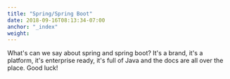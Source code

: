 ```yaml
---
title: "Spring/Spring Boot"
date: 2018-09-16T08:13:34-07:00
anchor: "_index"
weight: 
---
```


What's can we say about spring and spring boot? It's a brand, it's a platform, it's enterprise ready, it's full of Java and the docs are all over the place. Good luck!